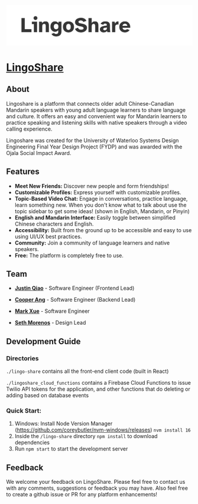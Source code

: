 ![LingoShare banner](/readme_assets/banner.png)

# [LingoShare](https://lingoshare.ca)

## About
Lingoshare is a platform that connects older adult Chinese-Canadian Mandarin speakers with young adult language learners to share language and culture. It offers an easy and convenient way for Mandarin learners to practice speaking and listening skills with native speakers through a video calling experience.

Lingoshare was created for the University of Waterloo Systems Design Engineering Final Year Design Project (FYDP) and was awarded with the Ojala Social Impact Award.

## Features

* **Meet New Friends:** Discover new people and form friendships!
* **Customizable Profiles:** Express yourself with customizable profiles.
* **Topic-Based Video Chat:**  Engage in conversations, practice language, learn something new. When you don't know what to talk about use the topic sidebar to get some ideas! (shown in English, Mandarin, or Pinyin)
* **English and Mandarin Interface:** Easily toggle between simplified Chinese characters and English.
* **Accessibility:** Built from the ground up to be accessible and easy to use using UI/UX best practices.
* **Community:** Join a community of language learners and native speakers.
* **Free:**  The platform is completely free to use.

## Team
* **[Justin Qiao](https://github.com/jqiao26)** - 
  Software Engineer (Frontend Lead)

* **[Cooper Ang](https://github.com/cooper-a)** - 
  Software Engineer (Backend Lead)

* **[Mark Xue](https://github.com/Markxue923)** - 
  Software Engineer

* **[Seth Morenos](https://www.sethvm.com/)** - Design Lead

## Development Guide

### Directories

`./lingo-share` contains all the front-end client code (built in React)

`./lingoshare_cloud_functions` contains a Firebase Cloud Functions to issue Twilio API tokens for the application, and other functions that do deleting or adding based on database events

### Quick Start:

1. Windows: Install Node Version Manager (https://github.com/coreybutler/nvm-windows/releases) `nvm install 16`
1. Inside the `/lingo-share` directory `npm install` to download dependencies
1. Run `npm start` to start the development server

## Feedback

We welcome your feedback on LingoShare. Please feel free to contact us with any comments, suggestions or feedback you may have. Also feel free to create a github issue or PR for any platform enhancements!